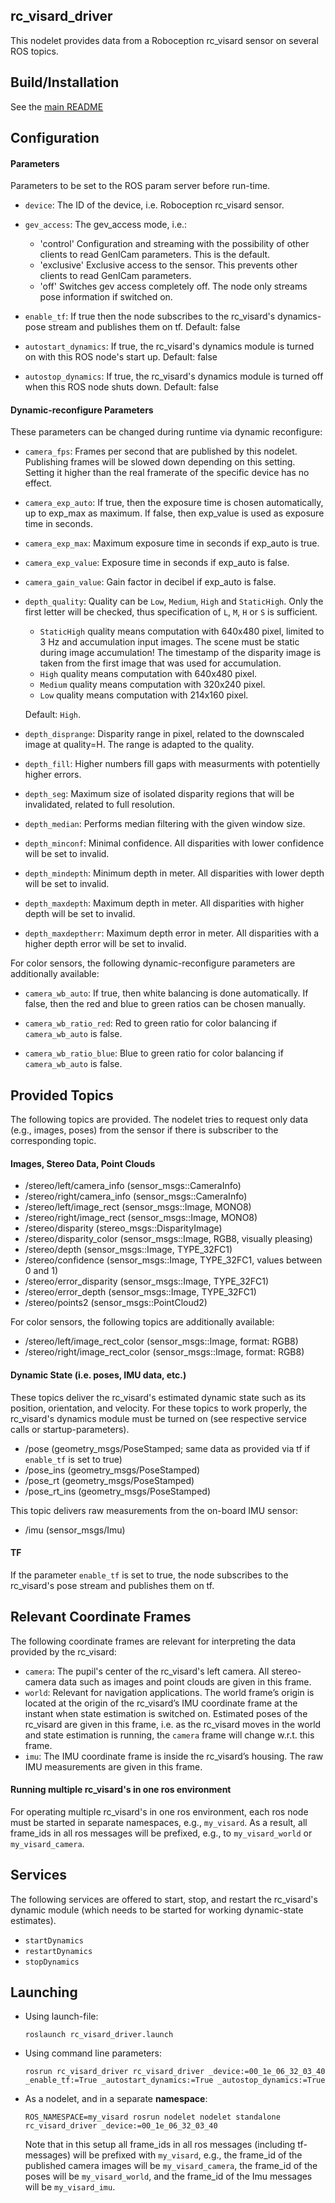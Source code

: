 
rc_visard_driver
----------------

This nodelet provides data from a Roboception rc_visard sensor on several ROS topics.

Build/Installation
------------------

See the [main README](../README.md)


Configuration
-------------

#### Parameters

Parameters to be set to the ROS param server before run-time.

- `device`: The ID of the device, i.e. Roboception rc_visard sensor.

- `gev_access`:  The gev_access mode, i.e.:
  - 'control'   Configuration and streaming with the possibility of other
                clients to read GenICam parameters. This is the default.
  - 'exclusive' Exclusive access to the sensor. This prevents other clients to
                read GenICam parameters.
  - 'off'       Switches gev access completely off. The node only streams pose
                information if switched on.

- `enable_tf`: If true then the node subscribes to the rc_visard's dynamics-pose stream and publishes them on tf.
  Default: false

- `autostart_dynamics`: If true, the rc_visard's dynamics module is turned on with this ROS node's
  start up. Default: false

- `autostop_dynamics`: If true, the rc_visard's dynamics module is turned off when this ROS node
  shuts down. Default: false

#### Dynamic-reconfigure Parameters

  These parameters can be changed during runtime via dynamic reconfigure:

  - `camera_fps`: Frames per second that are published by this nodelet. Publishing frames will
    be slowed down depending on this setting. Setting it higher than the real
    framerate of the specific device has no effect.

  - `camera_exp_auto`: If true, then the exposure time is chosen automatically, up to exp_max as
    maximum. If false, then exp_value is used as exposure time in seconds.

  - `camera_exp_max`: Maximum exposure time in seconds if exp_auto is true.

  - `camera_exp_value`: Exposure time in seconds if exp_auto is false.

  - `camera_gain_value`: Gain factor in decibel if exp_auto is false.

  - `depth_quality`:
    Quality can be `Low`, `Medium`, `High` and `StaticHigh`. Only the first
    letter will be checked, thus specification of `L`, `M`, `H` or `S` is
    sufficient.

    + `StaticHigh` quality means computation with 640x480 pixel, limited to 3 Hz
      and accumulation input images. The scene must be static during image
      accumulation! The timestamp of the disparity image is taken from the first
      image that was used for accumulation.
    + `High` quality means computation with 640x480 pixel.
    + `Medium` quality means computation with 320x240 pixel.
    + `Low` quality means computation with 214x160 pixel.

    Default: `High`.

  - `depth_disprange`:
    Disparity range in pixel, related to the downscaled image at quality=H. The
    range is adapted to the quality.

  - `depth_fill`:
    Higher numbers fill gaps with measurments with potentielly higher errors.

  - `depth_seg`:
    Maximum size of isolated disparity regions that will be invalidated,
    related to full resolution.

  - `depth_median`:
    Performs median filtering with the given window size.

  - `depth_minconf`:
    Minimal confidence. All disparities with lower confidence will be set to
    invalid.

  - `depth_mindepth`:
    Minimum depth in meter. All disparities with lower depth will be set to
    invalid.

  - `depth_maxdepth`:
    Maximum depth in meter. All disparities with higher depth will be set to
    invalid.

  - `depth_maxdeptherr`:
    Maximum depth error in meter. All disparities with a higher depth error will
    be set to invalid.

For color sensors, the following dynamic-reconfigure parameters are additionally
available:

  - `camera_wb_auto`: If true, then white balancing is done automatically. If
    false, then the red and blue to green ratios can be chosen manually.

  - `camera_wb_ratio_red`:
    Red to green ratio for color balancing if `camera_wb_auto` is false.

  - `camera_wb_ratio_blue`:
    Blue to green ratio for color balancing if `camera_wb_auto` is false.

Provided Topics
---------------

The following topics are provided. The nodelet tries to request only
data (e.g., images, poses) from the sensor if there is subscriber
to the corresponding topic.

#### Images, Stereo Data, Point Clouds

- /stereo/left/camera_info (sensor_msgs::CameraInfo)
- /stereo/right/camera_info (sensor_msgs::CameraInfo)
- /stereo/left/image_rect (sensor_msgs::Image, MONO8)
- /stereo/right/image_rect (sensor_msgs::Image, MONO8)
- /stereo/disparity (stereo_msgs::DisparityImage)
- /stereo/disparity_color (sensor_msgs::Image, RGB8, visually pleasing)
- /stereo/depth (sensor_msgs::Image, TYPE_32FC1)
- /stereo/confidence (sensor_msgs::Image, TYPE_32FC1, values between 0 and 1)
- /stereo/error_disparity (sensor_msgs::Image, TYPE_32FC1)
- /stereo/error_depth (sensor_msgs::Image, TYPE_32FC1)
- /stereo/points2 (sensor_msgs::PointCloud2)

For color sensors, the following topics are additionally available:

- /stereo/left/image_rect_color (sensor_msgs::Image, format: RGB8)
- /stereo/right/image_rect_color (sensor_msgs::Image, format: RGB8)

#### Dynamic State (i.e. poses, IMU data, etc.)

These topics deliver the rc_visard's estimated dynamic state such as its
position, orientation, and velocity. For these topics to work properly,
the rc_visard's dynamics module must be turned on (see respective
service calls or startup-parameters).

- /pose (geometry_msgs/PoseStamped; same data as provided via tf if `enable_tf` is set to true)
- /pose_ins (geometry_msgs/PoseStamped)
- /pose_rt (geometry_msgs/PoseStamped)
- /pose_rt_ins (geometry_msgs/PoseStamped)

This topic delivers raw measurements from the on-board IMU sensor:
- /imu (sensor_msgs/Imu)

#### TF

If the parameter `enable_tf` is set to true, the node subscribes to the
rc_visard's pose stream and publishes them on tf.


Relevant Coordinate Frames
--------------------------

The following coordinate frames are relevant for interpreting the data
provided by the rc_visard:

- `camera`: The pupil's center of the rc_visard's left camera. All stereo-camera
 data such as images and point clouds are given in this frame.
- `world`: Relevant for navigation applications. The world frame’s origin is
 located at the origin of the rc_visard’s IMU coordinate frame at the instant
 when state estimation is switched on.
 Estimated poses of the rc_visard are given in this frame, i.e. as the rc_visard moves in the world and
 state estimation is running, the `camera` frame will change w.r.t. this frame.
- `imu`: The IMU coordinate frame is inside the rc_visard’s housing. The raw IMU
 measurements are given in this frame.

#### Running multiple rc_visard's in one ros environment

For operating multiple rc_visard's in one ros environment, each ros node must
be started in separate namespaces, e.g., `my_visard`. As a result, all frame_ids in all ros
messages will be prefixed, e.g., to `my_visard_world` or `my_visard_camera`.


Services
--------

The following services are offered to start, stop, and restart the rc_visard's
dynamic module (which needs to be started for working dynamic-state estimates).

- `startDynamics`
- `restartDynamics`
- `stopDynamics`


Launching
---------

- Using launch-file:

      roslaunch rc_visard_driver.launch

- Using command line parameters:

      rosrun rc_visard_driver rc_visard_driver _device:=00_1e_06_32_03_40 _enable_tf:=True _autostart_dynamics:=True _autostop_dynamics:=True

- As a nodelet, and in a separate **namespace**:

      ROS_NAMESPACE=my_visard rosrun nodelet nodelet standalone rc_visard_driver _device:=00_1e_06_32_03_40

  Note that in this setup all frame_ids in all ros messages (including
  tf-messages) will be prefixed with `my_visard`, e.g., the frame_id of
  the published camera images will be `my_visard_camera`, the frame_id
  of the poses will be `my_visard_world`, and the frame_id of
  the Imu messages will be `my_visard_imu`.


